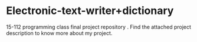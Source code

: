 # Electronic-text-writer+dictionary
15-112 programming class final project repository . 
Find the attached project description to know more about my project.
